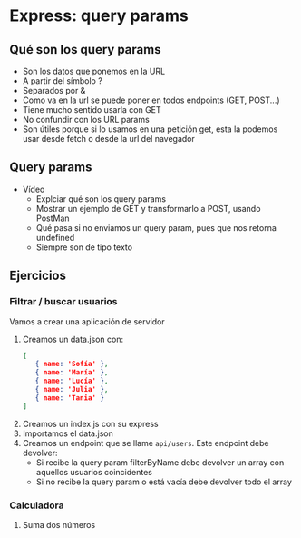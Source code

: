 # Express: query params

## Qué son los query params

- Son los datos que ponemos en la URL
- A partir del símbolo ?
- Separados por &
- Como va en la url se puede poner en todos endpoints (GET, POST...)
- Tiene mucho sentido usarla con GET
- No confundir con los URL params
- Son útiles porque si lo usamos en una petición get, esta la podemos usar desde fetch o desde la url del navegador

## Query params

- Vídeo
   - Explciar qué son los query params
   - Mostrar un ejemplo de GET y transformarlo a POST, usando PostMan
   - Qué pasa si no enviamos un query param, pues que nos retorna undefined
   - Siempre son de tipo texto

## Ejercicios

### Filtrar / buscar usuarios

Vamos a crear una aplicación de servidor

1. Creamos un data.json con:
   ```json
   [
      { name: 'Sofía' },
      { name: 'María' },
      { name: 'Lucía' },
      { name: 'Julia' },
      { name: 'Tania' }
   ]
   ```
1. Creamos un index.js con su express
1. Importamos el data.json
1. Creamos un endpoint que se llame `api/users`. Este endpoint debe devolver:
   - Si recibe la query param filterByName debe devolver un array con aquellos usuarios coincidentes
   - Si no recibe la query param o está vacía debe devolver todo el array

### Calculadora

1. Suma dos números